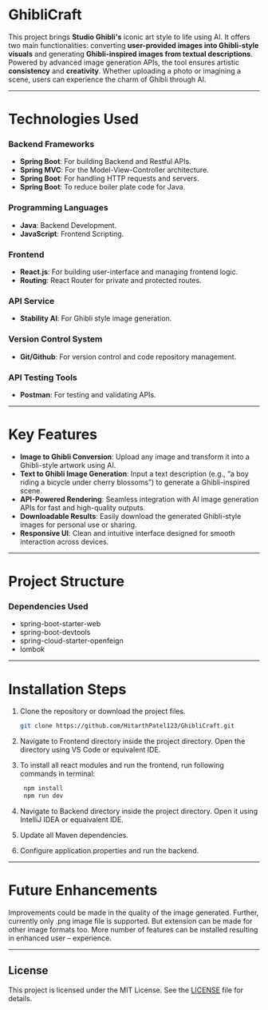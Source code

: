 # GhibliCraft

This project brings **Studio Ghibli's** iconic art style to life using AI. It offers two main functionalities: converting **user-provided images into Ghibli-style visuals** and generating **Ghibli-inspired images from textual descriptions**. Powered by advanced image generation APIs, the tool ensures artistic **consistency** and **creativity**. Whether uploading a photo or imagining a scene, users can experience the charm of Ghibli through AI.

---

# Technologies Used
### Backend Frameworks
- **Spring Boot**: For building Backend and Restful APIs.
- **Spring MVC**: For the Model-View-Controller architecture.
- **Spring Boot**: For handling HTTP requests and servers.
- **Spring Boot**: To reduce boiler plate code for Java.

### Programming Languages
- **Java**: Backend Development.
- **JavaScript**: Frontend Scripting.

### Frontend
- **React.js**: For building user-interface and managing frontend logic.
- **Routing**: React Router for private and protected routes.

### API Service
- **Stability AI**: For Ghibli style image generation.

### Version Control System
- **Git/Github**: For version control and code repository management.

### API Testing Tools
- **Postman**: For testing and validating APIs.

---

# Key Features
- **Image to Ghibli Conversion**: Upload any image and transform it into a Ghibli-style artwork using AI.
- **Text to Ghibli Image Generation**: Input a text description (e.g., “a boy riding a bicycle under cherry blossoms”) to generate a Ghibli-inspired scene.
- **API-Powered Rendering**: Seamless integration with AI image generation APIs for fast and high-quality outputs.
- **Downloadable Results**: Easily download the generated Ghibli-style images for personal use or sharing.
- **Responsive UI**: Clean and intuitive interface designed for smooth interaction across devices.

---

# Project Structure
### Dependencies Used
- spring-boot-starter-web
- spring-boot-devtools
- spring-cloud-starter-openfeign
- lombok

---

# Installation Steps
1. Clone the repository or download the project files.

    ```bash
    git clone https://github.com/HitarthPatel123/GhibliCraft.git
    ```
2. Navigate to Frontend directory inside the project directory. Open the directory using VS Code or equivalent IDE.
3. To install all react modules and run the frontend, run following commands in terminal:

   ```bash
    npm install
    npm run dev
    ```
4. Navigate to Backend directory inside the project directory. Open it using IntelliJ IDEA or equaivalent IDE.
5. Update all Maven dependencies.
6. Configure application.properties and run the backend.

---

# Future Enhancements
Improvements could be made in the quality of the image generated. Further, currently only .png image file is supported. But extension can be made for other image formats too. More number of features can be installed resulting in enhanced user – experience.

---

## License  
This project is licensed under the MIT License. See the [LICENSE](LICENSE) file for details.
